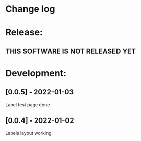 # Change log

# Release:

## THIS SOFTWARE IS NOT RELEASED YET

# Development:

## [0.0.5] - 2022-01-03
Label test page done

## [0.0.4] - 2022-01-02
Labels layout working
